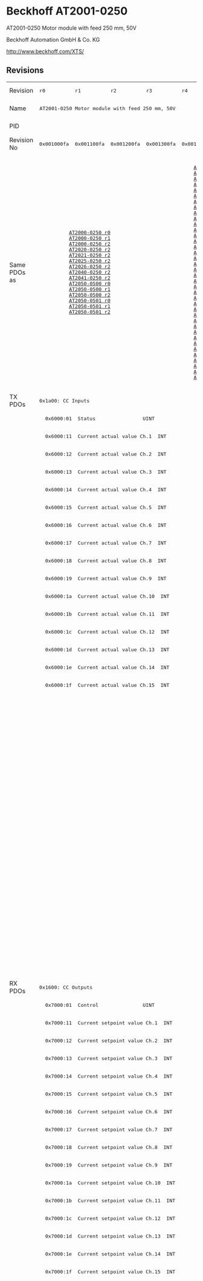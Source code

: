 # Beckhoff AT2001-0250

AT2001-0250 Motor module with feed 250 mm, 50V

Beckhoff Automation GmbH & Co. KG

http://www.beckhoff.com/XTS/

## Revisions
<table>
<tr >
<td>Revision</td>
<td><pre>r0</pre></td>
<td><pre>r1</pre></td>
<td><pre>r2</pre></td>
<td><pre>r3</pre></td>
<td><pre>r4</pre></td>
<td><pre>r5</pre></td>
<td><pre>r6</pre></td>
<td><pre>r7</pre></td>
<td><pre>r8</pre></td>
</tr>
<tr >
<td>Name</td>
<td colspan=4 align="center"><pre>AT2001-0250 Motor module with feed 250 mm, 50V</pre></td>
<td colspan=5 align="center"><pre>AT2001-0250 Motor module with feed 250 mm, 48V</pre></td>
</tr>
<tr >
<td>PID</td>
<td colspan=9 align="center"><pre>0x07d15012</pre></td>
</tr>
<tr >
<td>Revision No</td>
<td><pre>0x001000fa</pre></td>
<td><pre>0x001100fa</pre></td>
<td><pre>0x001200fa</pre></td>
<td><pre>0x001300fa</pre></td>
<td><pre>0x001400fa</pre></td>
<td><pre>0x001500fa</pre></td>
<td><pre>0x001600fa</pre></td>
<td><pre>0x001700fa</pre></td>
<td><pre>0x001800fa</pre></td>
</tr>
<tr >
<td>Same PDOs as</td>
<td colspan=3 align="center"><pre><a href="AT2000-0250">AT2000-0250 r0</a><br/><a href="AT2000-0250">AT2000-0250 r1</a><br/><a href="AT2000-0250">AT2000-0250 r2</a><br/><a href="AT2020-0250">AT2020-0250 r2</a><br/><a href="AT2021-0250">AT2021-0250 r2</a><br/><a href="AT2025-0250">AT2025-0250 r2</a><br/><a href="AT2026-0250">AT2026-0250 r2</a><br/><a href="AT2040-0250">AT2040-0250 r2</a><br/><a href="AT2041-0250">AT2041-0250 r2</a><br/><a href="AT2050-0500">AT2050-0500 r0</a><br/><a href="AT2050-0500">AT2050-0500 r1</a><br/><a href="AT2050-0500">AT2050-0500 r2</a><br/><a href="AT2050-0501">AT2050-0501 r0</a><br/><a href="AT2050-0501">AT2050-0501 r1</a><br/><a href="AT2050-0501">AT2050-0501 r2</a></pre></td>
<td colspan=4 align="center"><pre><a href="AT2000-0250">AT2000-0250 r3</a><br/><a href="AT2000-0250">AT2000-0250 r4</a><br/><a href="AT2000-0250">AT2000-0250 r5</a><br/><a href="AT2000-0250">AT2000-0250 r6</a><br/><a href="AT2002-0249">AT2002-0249 r5</a><br/><a href="AT2002-0249">AT2002-0249 r6</a><br/><a href="AT2020-0250">AT2020-0250 r3</a><br/><a href="AT2020-0250">AT2020-0250 r4</a><br/><a href="AT2020-0250">AT2020-0250 r5</a><br/><a href="AT2020-0250">AT2020-0250 r6</a><br/><a href="AT2021-0250">AT2021-0250 r3</a><br/><a href="AT2021-0250">AT2021-0250 r4</a><br/><a href="AT2021-0250">AT2021-0250 r5</a><br/><a href="AT2021-0250">AT2021-0250 r6</a><br/><a href="AT2025-0250">AT2025-0250 r3</a><br/><a href="AT2025-0250">AT2025-0250 r4</a><br/><a href="AT2025-0250">AT2025-0250 r5</a><br/><a href="AT2025-0250">AT2025-0250 r6</a><br/><a href="AT2026-0250">AT2026-0250 r3</a><br/><a href="AT2026-0250">AT2026-0250 r4</a><br/><a href="AT2026-0250">AT2026-0250 r5</a><br/><a href="AT2026-0250">AT2026-0250 r6</a><br/><a href="AT2040-0250">AT2040-0250 r3</a><br/><a href="AT2040-0250">AT2040-0250 r4</a><br/><a href="AT2040-0250">AT2040-0250 r5</a><br/><a href="AT2040-0250">AT2040-0250 r6</a><br/><a href="AT2041-0250">AT2041-0250 r3</a><br/><a href="AT2041-0250">AT2041-0250 r4</a><br/><a href="AT2041-0250">AT2041-0250 r5</a><br/><a href="AT2041-0250">AT2041-0250 r6</a><br/><a href="AT2050-0500">AT2050-0500 r3</a><br/><a href="AT2050-0500">AT2050-0500 r4</a><br/><a href="AT2050-0500">AT2050-0500 r5</a><br/><a href="AT2050-0500">AT2050-0500 r6</a><br/><a href="AT2050-0501">AT2050-0501 r3</a><br/><a href="AT2050-0501">AT2050-0501 r4</a><br/><a href="AT2050-0501">AT2050-0501 r5</a><br/><a href="AT2050-0501">AT2050-0501 r6</a></pre></td>
<td colspan=2 align="center"><pre><a href="AT2000-0233">AT2000-0233 r6</a><br/><a href="AT2000-0233">AT2000-0233 r7</a><br/><a href="AT2000-0233">AT2000-0233 r8</a><br/><a href="AT2000-0249">AT2000-0249 r8</a><br/><a href="AT2000-0250">AT2000-0250 r7</a><br/><a href="AT2000-0250">AT2000-0250 r8</a><br/><a href="AT2002-0249">AT2002-0249 r7</a><br/><a href="AT2002-0249">AT2002-0249 r8</a><br/><a href="AT2002-0250">AT2002-0250 r6</a><br/><a href="AT2002-0250">AT2002-0250 r7</a><br/><a href="AT2002-0250">AT2002-0250 r8</a><br/><a href="AT2020-0250">AT2020-0250 r7</a><br/><a href="AT2020-0250">AT2020-0250 r8</a><br/><a href="AT2021-0250">AT2021-0250 r7</a><br/><a href="AT2021-0250">AT2021-0250 r8</a><br/><a href="AT2025-0250">AT2025-0250 r7</a><br/><a href="AT2025-0250">AT2025-0250 r8</a><br/><a href="AT2026-0250">AT2026-0250 r7</a><br/><a href="AT2026-0250">AT2026-0250 r8</a><br/><a href="AT2040-0250">AT2040-0250 r7</a><br/><a href="AT2040-0250">AT2040-0250 r8</a><br/><a href="AT2041-0250">AT2041-0250 r7</a><br/><a href="AT2041-0250">AT2041-0250 r8</a><br/><a href="AT2042-0250">AT2042-0250 r8</a><br/><a href="AT2050-0500">AT2050-0500 r7</a><br/><a href="AT2050-0500">AT2050-0500 r8</a><br/><a href="AT2050-0501">AT2050-0501 r7</a><br/><a href="AT2050-0501">AT2050-0501 r8</a><br/><a href="ATH2000-0250">ATH2000-0250 r6</a><br/><a href="ATH2000-0250">ATH2000-0250 r7</a><br/><a href="ATH2000-0250">ATH2000-0250 r8</a><br/><a href="ATH2040-0250">ATH2040-0250 r6</a><br/><a href="ATH2040-0250">ATH2040-0250 r7</a><br/><a href="ATH2040-0250">ATH2040-0250 r8</a><br/><a href="ATH2050-0500">ATH2050-0500 r6</a><br/><a href="ATH2050-0500">ATH2050-0500 r7</a><br/><a href="ATH2050-0500">ATH2050-0500 r8</a><br/><a href="ATH2050-0501">ATH2050-0501 r6</a><br/><a href="ATH2050-0501">ATH2050-0501 r7</a><br/><a href="ATH2050-0501">ATH2050-0501 r8</a></pre></td>
</tr>
<tr class="txpdo pdosection">
<td rowspan=33 valign=top>TX PDOs</td>
<td colspan=9 align="left"><pre>0x1a00: CC Inputs</pre></td>
<td></td>
</tr>
<tr class="txpdo">
<td colspan=9 align="left"><pre>  0x6000:01  Status                UINT</pre></td>
</tr>
<tr class="txpdo">
<td colspan=9 align="left"><pre>  0x6000:11  Current actual value Ch.1  INT</pre></td>
</tr>
<tr class="txpdo">
<td colspan=9 align="left"><pre>  0x6000:12  Current actual value Ch.2  INT</pre></td>
</tr>
<tr class="txpdo">
<td colspan=9 align="left"><pre>  0x6000:13  Current actual value Ch.3  INT</pre></td>
</tr>
<tr class="txpdo">
<td colspan=9 align="left"><pre>  0x6000:14  Current actual value Ch.4  INT</pre></td>
</tr>
<tr class="txpdo">
<td colspan=9 align="left"><pre>  0x6000:15  Current actual value Ch.5  INT</pre></td>
</tr>
<tr class="txpdo">
<td colspan=9 align="left"><pre>  0x6000:16  Current actual value Ch.6  INT</pre></td>
</tr>
<tr class="txpdo">
<td colspan=9 align="left"><pre>  0x6000:17  Current actual value Ch.7  INT</pre></td>
</tr>
<tr class="txpdo">
<td colspan=9 align="left"><pre>  0x6000:18  Current actual value Ch.8  INT</pre></td>
</tr>
<tr class="txpdo">
<td colspan=9 align="left"><pre>  0x6000:19  Current actual value Ch.9  INT</pre></td>
</tr>
<tr class="txpdo">
<td colspan=9 align="left"><pre>  0x6000:1a  Current actual value Ch.10  INT</pre></td>
</tr>
<tr class="txpdo">
<td colspan=9 align="left"><pre>  0x6000:1b  Current actual value Ch.11  INT</pre></td>
</tr>
<tr class="txpdo">
<td colspan=9 align="left"><pre>  0x6000:1c  Current actual value Ch.12  INT</pre></td>
</tr>
<tr class="txpdo">
<td colspan=9 align="left"><pre>  0x6000:1d  Current actual value Ch.13  INT</pre></td>
</tr>
<tr class="txpdo">
<td colspan=9 align="left"><pre>  0x6000:1e  Current actual value Ch.14  INT</pre></td>
</tr>
<tr class="txpdo">
<td colspan=9 align="left"><pre>  0x6000:1f  Current actual value Ch.15  INT</pre></td>
</tr>
<tr class="txpdo pdosection">
<td colspan=7 align="left"></td>
<td colspan=2 align="left"><pre>0x1a01: CC Inputs 14 Ch</pre></td>
</tr>
<tr class="txpdo">
<td colspan=7 align="left"></td>
<td colspan=2 align="left"><pre>  0x6000:01  Status                UINT</pre></td>
</tr>
<tr class="txpdo">
<td colspan=7 align="left"></td>
<td colspan=2 align="left"><pre>  0x6000:11  Current actual value Ch.1  INT</pre></td>
</tr>
<tr class="txpdo">
<td colspan=7 align="left"></td>
<td colspan=2 align="left"><pre>  0x6000:12  Current actual value Ch.2  INT</pre></td>
</tr>
<tr class="txpdo">
<td colspan=7 align="left"></td>
<td colspan=2 align="left"><pre>  0x6000:13  Current actual value Ch.3  INT</pre></td>
</tr>
<tr class="txpdo">
<td colspan=7 align="left"></td>
<td colspan=2 align="left"><pre>  0x6000:14  Current actual value Ch.4  INT</pre></td>
</tr>
<tr class="txpdo">
<td colspan=7 align="left"></td>
<td colspan=2 align="left"><pre>  0x6000:15  Current actual value Ch.5  INT</pre></td>
</tr>
<tr class="txpdo">
<td colspan=7 align="left"></td>
<td colspan=2 align="left"><pre>  0x6000:16  Current actual value Ch.6  INT</pre></td>
</tr>
<tr class="txpdo">
<td colspan=7 align="left"></td>
<td colspan=2 align="left"><pre>  0x6000:17  Current actual value Ch.7  INT</pre></td>
</tr>
<tr class="txpdo">
<td colspan=7 align="left"></td>
<td colspan=2 align="left"><pre>  0x6000:18  Current actual value Ch.8  INT</pre></td>
</tr>
<tr class="txpdo">
<td colspan=7 align="left"></td>
<td colspan=2 align="left"><pre>  0x6000:19  Current actual value Ch.9  INT</pre></td>
</tr>
<tr class="txpdo">
<td colspan=7 align="left"></td>
<td colspan=2 align="left"><pre>  0x6000:1a  Current actual value Ch.10  INT</pre></td>
</tr>
<tr class="txpdo">
<td colspan=7 align="left"></td>
<td colspan=2 align="left"><pre>  0x6000:1b  Current actual value Ch.11  INT</pre></td>
</tr>
<tr class="txpdo">
<td colspan=7 align="left"></td>
<td colspan=2 align="left"><pre>  0x6000:1c  Current actual value Ch.12  INT</pre></td>
</tr>
<tr class="txpdo">
<td colspan=7 align="left"></td>
<td colspan=2 align="left"><pre>  0x6000:1d  Current actual value Ch.13  INT</pre></td>
</tr>
<tr class="txpdo">
<td colspan=7 align="left"></td>
<td colspan=2 align="left"><pre>  0x6000:1e  Current actual value Ch.14  INT</pre></td>
</tr>
<tr class="rxpdo pdosection">
<td rowspan=33 valign=top>RX PDOs</td>
<td colspan=9 align="left"><pre>0x1600: CC Outputs</pre></td>
<td></td>
</tr>
<tr class="rxpdo">
<td colspan=9 align="left"><pre>  0x7000:01  Control               UINT</pre></td>
</tr>
<tr class="rxpdo">
<td colspan=9 align="left"><pre>  0x7000:11  Current setpoint value Ch.1  INT</pre></td>
</tr>
<tr class="rxpdo">
<td colspan=9 align="left"><pre>  0x7000:12  Current setpoint value Ch.2  INT</pre></td>
</tr>
<tr class="rxpdo">
<td colspan=9 align="left"><pre>  0x7000:13  Current setpoint value Ch.3  INT</pre></td>
</tr>
<tr class="rxpdo">
<td colspan=9 align="left"><pre>  0x7000:14  Current setpoint value Ch.4  INT</pre></td>
</tr>
<tr class="rxpdo">
<td colspan=9 align="left"><pre>  0x7000:15  Current setpoint value Ch.5  INT</pre></td>
</tr>
<tr class="rxpdo">
<td colspan=9 align="left"><pre>  0x7000:16  Current setpoint value Ch.6  INT</pre></td>
</tr>
<tr class="rxpdo">
<td colspan=9 align="left"><pre>  0x7000:17  Current setpoint value Ch.7  INT</pre></td>
</tr>
<tr class="rxpdo">
<td colspan=9 align="left"><pre>  0x7000:18  Current setpoint value Ch.8  INT</pre></td>
</tr>
<tr class="rxpdo">
<td colspan=9 align="left"><pre>  0x7000:19  Current setpoint value Ch.9  INT</pre></td>
</tr>
<tr class="rxpdo">
<td colspan=9 align="left"><pre>  0x7000:1a  Current setpoint value Ch.10  INT</pre></td>
</tr>
<tr class="rxpdo">
<td colspan=9 align="left"><pre>  0x7000:1b  Current setpoint value Ch.11  INT</pre></td>
</tr>
<tr class="rxpdo">
<td colspan=9 align="left"><pre>  0x7000:1c  Current setpoint value Ch.12  INT</pre></td>
</tr>
<tr class="rxpdo">
<td colspan=9 align="left"><pre>  0x7000:1d  Current setpoint value Ch.13  INT</pre></td>
</tr>
<tr class="rxpdo">
<td colspan=9 align="left"><pre>  0x7000:1e  Current setpoint value Ch.14  INT</pre></td>
</tr>
<tr class="rxpdo">
<td colspan=9 align="left"><pre>  0x7000:1f  Current setpoint value Ch.15  INT</pre></td>
</tr>
<tr class="rxpdo pdosection">
<td colspan=7 align="left"></td>
<td colspan=2 align="left"><pre>0x1601: CC Outputs 14 Ch</pre></td>
</tr>
<tr class="rxpdo">
<td colspan=7 align="left"></td>
<td colspan=2 align="left"><pre>  0x7000:01  Control               UINT</pre></td>
</tr>
<tr class="rxpdo">
<td colspan=7 align="left"></td>
<td colspan=2 align="left"><pre>  0x7000:11  Current setpoint value Ch.1  INT</pre></td>
</tr>
<tr class="rxpdo">
<td colspan=7 align="left"></td>
<td colspan=2 align="left"><pre>  0x7000:12  Current setpoint value Ch.2  INT</pre></td>
</tr>
<tr class="rxpdo">
<td colspan=7 align="left"></td>
<td colspan=2 align="left"><pre>  0x7000:13  Current setpoint value Ch.3  INT</pre></td>
</tr>
<tr class="rxpdo">
<td colspan=7 align="left"></td>
<td colspan=2 align="left"><pre>  0x7000:14  Current setpoint value Ch.4  INT</pre></td>
</tr>
<tr class="rxpdo">
<td colspan=7 align="left"></td>
<td colspan=2 align="left"><pre>  0x7000:15  Current setpoint value Ch.5  INT</pre></td>
</tr>
<tr class="rxpdo">
<td colspan=7 align="left"></td>
<td colspan=2 align="left"><pre>  0x7000:16  Current setpoint value Ch.6  INT</pre></td>
</tr>
<tr class="rxpdo">
<td colspan=7 align="left"></td>
<td colspan=2 align="left"><pre>  0x7000:17  Current setpoint value Ch.7  INT</pre></td>
</tr>
<tr class="rxpdo">
<td colspan=7 align="left"></td>
<td colspan=2 align="left"><pre>  0x7000:18  Current setpoint value Ch.8  INT</pre></td>
</tr>
<tr class="rxpdo">
<td colspan=7 align="left"></td>
<td colspan=2 align="left"><pre>  0x7000:19  Current setpoint value Ch.9  INT</pre></td>
</tr>
<tr class="rxpdo">
<td colspan=7 align="left"></td>
<td colspan=2 align="left"><pre>  0x7000:1a  Current setpoint value Ch.10  INT</pre></td>
</tr>
<tr class="rxpdo">
<td colspan=7 align="left"></td>
<td colspan=2 align="left"><pre>  0x7000:1b  Current setpoint value Ch.11  INT</pre></td>
</tr>
<tr class="rxpdo">
<td colspan=7 align="left"></td>
<td colspan=2 align="left"><pre>  0x7000:1c  Current setpoint value Ch.12  INT</pre></td>
</tr>
<tr class="rxpdo">
<td colspan=7 align="left"></td>
<td colspan=2 align="left"><pre>  0x7000:1d  Current setpoint value Ch.13  INT</pre></td>
</tr>
<tr class="rxpdo">
<td colspan=7 align="left"></td>
<td colspan=2 align="left"><pre>  0x7000:1e  Current setpoint value Ch.14  INT</pre></td>
</tr>
</table>
